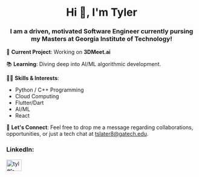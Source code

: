<h1 align="center">Hi 👋, I'm Tyler</h1>
<h3 align="center">I am a driven, motivated Software Engineer currently pursing my Masters at Georgia Institute of Technology!</h3>


🔧 **Current Project**: Working on **3DMeet.ai**

📚 **Learning**: Diving deep into AI/ML algorithmic development.

👩‍💻 **Skills & Interests**:
- Python / C++ Programming
- Cloud Computing
- Flutter/Dart
- AI/ML
- React   

📩 **Let's Connect**: Feel free to drop me a message regarding collaborations, opportunities, or just a tech chat at [tslater8@gatech.edu](mailto:tslater8@gatech.edu).

<h3 align="left">LinkedIn:</h3>
<p align="left">
<a href="https://linkedin.com/in/tyler-slater-" target="blank"><img align="center" src="https://raw.githubusercontent.com/rahuldkjain/github-profile-readme-generator/master/src/images/icons/Social/linked-in-alt.svg" alt="tyler-slater-" height="30" width="40" /></a>
</p>

